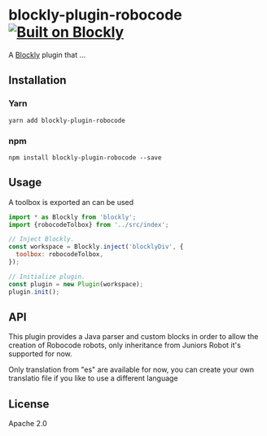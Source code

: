 # blockly-plugin-robocode [![Built on Blockly](https://tinyurl.com/built-on-blockly)](https://github.com/google/blockly)

<!--
  - TODO: Edit plugin description.
  -->
A [Blockly](https://www.npmjs.com/package/blockly) plugin that ...

## Installation

### Yarn
```
yarn add blockly-plugin-robocode
```

### npm
```
npm install blockly-plugin-robocode --save
```

## Usage

A toolbox is exported an can be used

```js
import * as Blockly from 'blockly';
import {robocodeTolbox} from '../src/index';

// Inject Blockly.
const workspace = Blockly.inject('blocklyDiv', {
  toolbox: robocodeTolbox,
});

// Initialize plugin.
const plugin = new Plugin(workspace);
plugin.init();
```

## API

This plugin provides a Java parser and custom blocks in order to allow the creation of Robocode robots, only inheritance from Juniors Robot it's supported for now.

Only translation from "es" are available for now, you can create your own translatio file if you like to use a different language

## License
Apache 2.0
